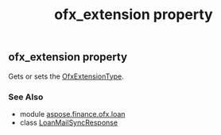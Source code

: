 ﻿---
title: ofx_extension property
second_title: Aspose.Finance for Python via .NET API References
description: 
type: docs
weight: 60
url: /python-net/aspose.finance.ofx.loan/loanmailsyncresponse/ofx_extension/
is_root: false
---

## ofx_extension property


Gets or sets the [OfxExtensionType](/finance/python-net/aspose.finance.ofx/ofxextensiontype).

### See Also
* module [aspose.finance.ofx.loan](../../)
* class [LoanMailSyncResponse](/finance/python-net/aspose.finance.ofx.loan/loanmailsyncresponse)
